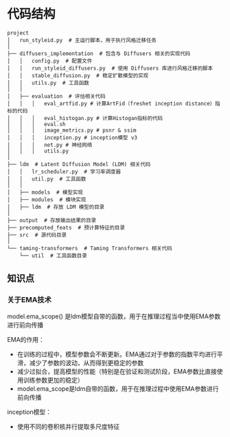 # 代码结构
```
project
│   run_styleid.py  # 主运行脚本，用于执行风格迁移任务
│
├── diffusers_implementation  # 包含与 Diffusers 相关的实现代码
│   │   config.py  # 配置文件
│   │   run_styleid_diffusers.py  # 使用 Diffusers 库进行风格迁移的脚本
│   │   stable_diffusion.py  # 稳定扩散模型的实现
│   │   utils.py  # 工具函数
│   │
│   ├── evaluation  # 评估相关代码
│   │   │   eval_artfid.py # 计算ArtFid（freshet inception distance）指标的代码
│   │   │   eval_histogan.py # 计算Histogan指标的代码
│   │   │   eval.sh
│   │   │   image_metrics.py # psnr & ssim
│   │   │   inception.py # inception模型 v3
│   │   │   net.py # 神经网络
│   │   │   utils.py
│
├── ldm  # Latent Diffusion Model (LDM) 相关代码
│   │   lr_scheduler.py  # 学习率调度器
│   │   util.py  # 工具函数
│   │
│   ├── models  # 模型实现
│   ├── modules  # 模块实现
│   ├── ldm  # 存放 LDM 模型的目录
│
├── output  # 存放输出结果的目录
├── precomputed_feats  # 预计算特征的目录
├── src  # 源代码目录
│
└── taming-transformers  # Taming Transformers 相关代码
    └── util  # 工具函数目录

```

## 知识点
### 关于EMA技术
model.ema_scope() 是ldm模型自带的函数，用于在推理过程当中使用EMA参数进行前向传播

EMA的作用：
  
- 在训练的过程中，模型参数会不断更新。EMA通过对于参数的指数平均进行平滑，减少了参数的波动，从而得到更稳定的参数
- 减少过拟合，提高模型的性能（特别是在验证和测试阶段，EMA参数比直接使用训练参数更加的稳定）
- model.ema_scope是ldm自带的函数，用于在推理过程中使用EMA参数进行前向传播

inception模型：

- 使用不同的卷积核并行提取多尺度特征